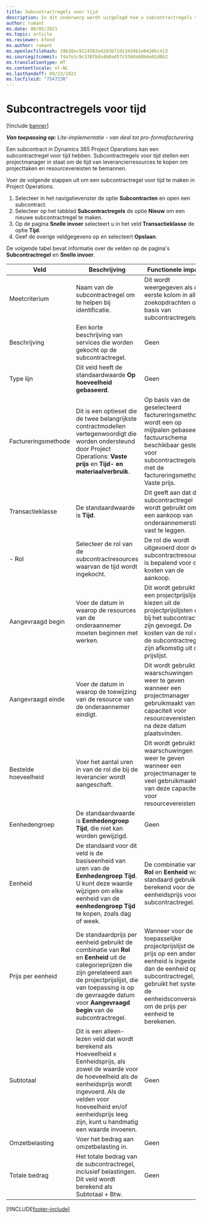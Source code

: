 ```yaml
---
title: Subcontractregels voor tijd
description: In dit onderwerp wordt uitgelegd hoe u subcontractregels voor tijd registreert en hoe u de aankoop van tijd van leveranciers registreert.
author: rumant
ms.date: 08/05/2021
ms.topic: article
ms.reviewer: kfend
ms.author: rumant
ms.openlocfilehash: 29b38ec9124502e4283b71d13434b1e0420bc413
ms.sourcegitcommit: 74a7e1c9c338fb8a4b0ad57c5560a88b6e02d0b2
ms.translationtype: HT
ms.contentlocale: nl-NL
ms.lasthandoff: 09/23/2021
ms.locfileid: "7547238"
---
```

# <a name="subcontract-lines-for-time"></a>Subcontractregels voor tijd

[!include [banner](../../includes/dataverse-preview.md)]

_**Van toepassing op:** Lite-implementatie - van deal tot pro-formafacturering_

Een subcontract in Dynamics 365 Project Operations kan een subcontractregel voor tijd hebben. Subcontractregels voor tijd stellen een projectmanager in staat om de tijd van leverancierresources te kopen om projecttaken en resourcevereisten te bemannen.

Voer de volgende stappen uit om een subcontractregel voor tijd te maken in Project Operations.

1. Selecteer in het navigatievenster de optie **Subcontracten** en open een subcontract.
2. Selecteer op het tabblad **Subcontractregels** de optie **Nieuw** om een nieuwe subcontractregel te maken.
3. Op de pagina **Snelle invoer** selecteert u in het veld **Transactieklasse** de optie **Tijd**.
4. Geef de overige veldgegevens op en selecteert **Opslaan**.

  De volgende tabel bevat informatie over de velden op de pagina's **Subcontractregel** en **Snelle invoer**.

| **Veld** | **Beschrijving** | **Functionele impact** |
| --- | --- | --- |
| Meetcriterium | Naam van de subcontractregel om te helpen bij identificatie. | Dit wordt weergegeven als de eerste kolom in alle zoekopdrachten op basis van subcontractregels. |
| Beschrijving | Een korte beschrijving van services die worden gekocht op de subcontractregel. |Geen |
| Type lijn |   Dit veld heeft de standaardwaarde **Op hoeveelheid gebaseerd**.| Geen |
| Factureringsmethode | Dit is een optieset die de twee belangrijkste contractmodellen vertegenwoordigt die worden ondersteund door Project Operations: **Vaste prijs** en **Tijd- en materiaalverbruik**. | Op basis van de geselecteerd factureringsmethode wordt een op mijlpalen gebaseerd factuurschema beschikbaar gesteld voor subcontractregels met de factureringsmethode Vaste prijs. |
| Transactieklasse | De standaardwaarde is **Tijd**. | Dit geeft aan dat de subcontractregel wordt gebruikt om een aankoop van onderaannemerstijd vast te leggen. |
| - Rol | Selecteer de rol van de subcontractresources waarvan de tijd wordt ingekocht. | De rol die wordt uitgevoerd door de subcontractresources is bepalend voor de kosten van de aankoop. |
| Aangevraagd begin | Voer de datum in waarop de resources van de onderaannemer moeten beginnen met werken. | Dit wordt gebruikt om een projectprijslijst te kiezen uit de projectprijslijsten die bij het subcontract zijn gevoegd. De kosten van de rol op de subcontractregel zijn afkomstig uit die prijslijst. |
| Aangevraagd einde | Voer de datum in waarop de toewijzing van de resource van de onderaannemer eindigt. | Dit wordt gebruikt om waarschuwingen weer te geven wanneer een projectmanager gebruikmaakt van de capaciteit voor resourcevereisten die na deze datum plaatsvinden. |
| Bestelde hoeveelheid | Voer het aantal uren in van de rol die bij de leverancier wordt aangeschaft. | Dit wordt gebruikt om waarschuwingen weer te geven wanneer een projectmanager te veel gebruikmaakt van deze capaciteit voor resourcevereisten. |
| Eenhedengroep | De standaardwaarde is **Eenhedengroep Tijd**, die niet kan worden gewijzigd. | Geen|
| Eenheid | De standaard voor dit veld is de basiseenheid van uren van de **Eenhedengroep Tijd**. U kunt deze waarde wijzigen om elke eenheid van de **eenhedengroep Tijd** te kopen, zoals dag of week. | De combinatie van **Rol** en **Eenheid** wordt standaard gebruikt of berekend voor de eenheidsprijs voor de subcontractregel. |
| Prijs per eenheid | De standaardprijs per eenheid gebruikt de combinatie van **Rol** en **Eenheid** uit de categorieprijzen die zijn gerelateerd aan de projectprijslijst, die van toepassing is op de gevraagde datum voor **Aangevraagd begin** van de subcontractregel. | Wanneer voor de toepasselijke projectprijslijst de prijs op een andere eenheid is ingesteld dan de eenheid op de subcontractregel, gebruikt het systeem de eenheidsconversie om de prijs per eenheid te berekenen. |
| Subtotaal |    Dit is een alleen-lezen veld dat wordt berekend als Hoeveelheid x Eenheidsprijs, als zowel de waarde voor de hoeveelheid als de eenheidsprijs wordt ingevoerd. Als de velden voor hoeveelheid en/of eenheidsprijs leeg zijn, kunt u handmatig een waarde invoeren. | Geen|
| Omzetbelasting |   Voer het bedrag aan omzetbelasting in. |Geen |
| Totale bedrag | Het totale bedrag van de subcontractregel, inclusief belastingen. Dit veld wordt berekend als Subtotaal + Btw.|Geen |

[!INCLUDE[footer-include](../../includes/footer-banner.md)]
